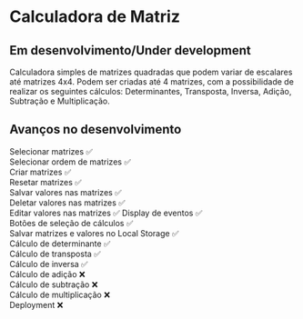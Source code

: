 # Calculadora de Matriz
## Em desenvolvimento/Under development

Calculadora simples de matrizes quadradas que podem variar de escalares até matrizes 4x4.
Podem ser criadas até 4 matrizes, com a possibilidade de realizar os seguintes cálculos:
Determinantes, Transposta, Inversa, Adição, Subtração e Multiplicação.

## Avanços no desenvolvimento

Selecionar matrizes ✅ <br/>
Selecionar ordem de matrizes ✅ <br/>
Criar matrizes ✅ <br/>
Resetar matrizes ✅ <br/>
Salvar valores nas matrizes ✅ <br/>
Deletar valores nas matrizes ✅ <br/>
Editar valores nas matrizes ✅
Display de eventos ✅ <br/>
Botões de seleção de cálculos ✅ <br/>
Salvar matrizes e valores no Local Storage ✅ <br/>
Cálculo de determinante ✅ <br/>
Cálculo de transposta ✅ <br/>
Cálculo de inversa ✅ <br/>
Cálculo de adição ❌ <br/>
Cálculo de subtração ❌ <br/>
Cálculo de multiplicação ❌ <br/>
Deployment ❌

